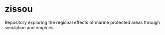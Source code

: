 # zissou
Repository exploring the regional effects of marine protected areas through simulation and empirics
